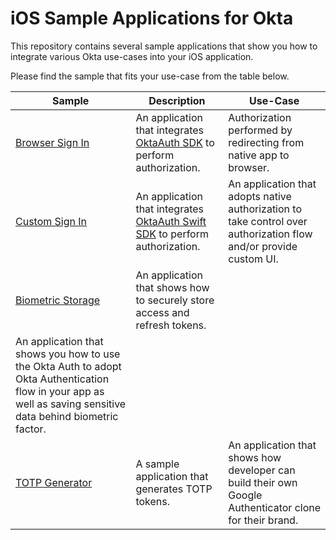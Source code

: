 # iOS Sample Applications for Okta

This repository contains several sample applications that show you how to integrate various Okta use-cases into your iOS application.

Please find the sample that fits your use-case from the table below.

| Sample | Description | Use-Case |
|--------|-------------|----------|
| [Browser Sign In](/browser-sign-in) | An application that integrates [OktaAuth SDK](https://github.com/okta/okta-sdk-appauth-ios) to perform authorization. | Authorization performed by redirecting from native app to browser. |
| [Custom Sign In](/custom-sign-in) | An application that integrates [OktaAuth Swift SDK](https://github.com/okta/okta-auth-swift) to perform authorization. | An application that adopts native authorization to take control over authorization flow and/or provide custom UI. | 
| [Biometric Storage](/browser-sign-in-and-biometric-storage) | An application that shows how to securely store access and refresh tokens. | 
An application that shows you how to use the Okta Auth to adopt Okta Authentication flow in your app as well as saving sensitive data behind biometric factor. | 
| [TOTP Generator](/totp-app) | A sample application that generates TOTP tokens. | An application that shows how developer can build their own Google Authenticator clone for their brand. | 
